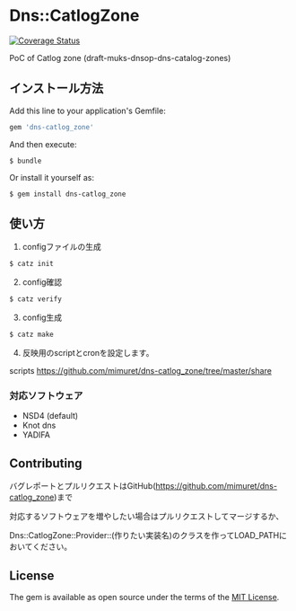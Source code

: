 # Dns::CatlogZone

[![Coverage Status](https://coveralls.io/repos/github/mimuret/dns-catlog_zone/badge.svg?branch=master)](https://coveralls.io/github/mimuret/dns-catlog_zone?branch=master)

PoC of Catlog zone (draft-muks-dnsop-dns-catalog-zones)

## インストール方法


Add this line to your application's Gemfile:

```ruby
gem 'dns-catlog_zone'
```

And then execute:

    $ bundle

Or install it yourself as:

    $ gem install dns-catlog_zone

## 使い方

1. configファイルの生成

```bash
$ catz init
```

2. config確認

```bash
$ catz verify
```

3. config生成

```bash
$ catz make
```

4. 反映用のscriptとcronを設定します。

scripts https://github.com/mimuret/dns-catlog_zone/tree/master/share

### 対応ソフトウェア
* NSD4 (default)
* Knot dns
* YADIFA

## Contributing

バグレポートとプルリクエストはGitHub(https://github.com/mimuret/dns-catlog_zone)まで

対応するソフトウェアを増やしたい場合はプルリクエストしてマージするか、

Dns::CatlogZone::Provider::(作りたい実装名)のクラスを作ってLOAD_PATHにおいてください。


## License

The gem is available as open source under the terms of the [MIT License](http://opensource.org/licenses/MIT).

